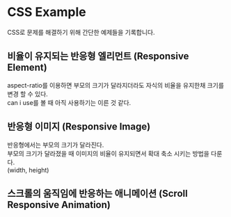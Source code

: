 # CSS Example

CSS로 문제를 해결하기 위해 간단한 예제들을 기록합니다.

## 비율이 유지되는 반응형 엘리먼트 (Responsive Element)

aspect-ratio를 이용하면 부모의 크기가 달라지더라도 자식의 비율을 유지한채 크기를 변경 할 수 있다.\
can i use를 볼 때 아직 사용하기는 이른 것 같다.

## 반응형 이미지 (Responsive Image)

반응형에서는 부모의 크기가 달라진다.\
부모의 크기가 달라졌을 때 이미지의 비율이 유지되면서 확대 축소 시키는 방법을 다룬다.\
(width, height)

## 스크롤의 움직임에 반응하는 애니메이션 (Scroll Responsive Animation)

